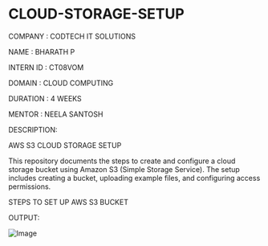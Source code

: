 # CLOUD-STORAGE-SETUP

COMPANY : CODTECH IT SOLUTIONS

NAME : BHARATH P

INTERN ID : CT08VOM

DOMAIN : CLOUD COMPUTING

DURATION : 4 WEEKS

MENTOR : NEELA SANTOSH

DESCRIPTION:

AWS S3 CLOUD STORAGE SETUP

This repository documents the steps to create and configure a cloud storage bucket using Amazon S3 (Simple Storage Service). The setup includes creating a bucket, uploading example files, and configuring access permissions.

STEPS TO SET UP AWS S3 BUCKET


OUTPUT:


![Image](https://github.com/user-attachments/assets/e3e73757-9736-4b04-97ad-14e7e95981a3)
